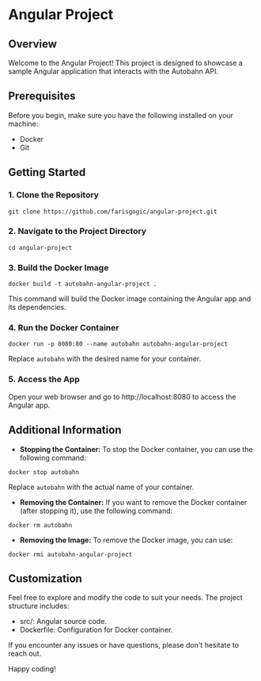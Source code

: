 # Angular Project

## Overview

Welcome to the Angular Project! This project is designed to showcase a sample Angular application that interacts with the Autobahn API.

## Prerequisites

Before you begin, make sure you have the following installed on your machine:

- Docker
- Git

## Getting Started

### 1. Clone the Repository
```
git clone https://github.com/farisgogic/angular-project.git
```
### 2. Navigate to the Project Directory
```
cd angular-project
```
### 3. Build the Docker Image
```
docker build -t autobahn-angular-project .
```
This command will build the Docker image containing the Angular app and its dependencies.

### 4. Run the Docker Container
```
docker run -p 8080:80 --name autobahn autobahn-angular-project
```
Replace `autobahn` with the desired name for your container.

### 5. Access the App

Open your web browser and go to http://localhost:8080 to access the Angular app.

## Additional Information

- **Stopping the Container:**
  To stop the Docker container, you can use the following command:
```
docker stop autobahn
```
Replace `autobahn` with the actual name of your container.

- **Removing the Container:**
If you want to remove the Docker container (after stopping it), use the following command:
```
docker rm autobahn
```
- **Removing the Image:**
To remove the Docker image, you can use:
```
docker rmi autobahn-angular-project
```
## Customization

Feel free to explore and modify the code to suit your needs. The project structure includes:

- src/: Angular source code.
- Dockerfile: Configuration for Docker container.

If you encounter any issues or have questions, please don't hesitate to reach out.

Happy coding!
